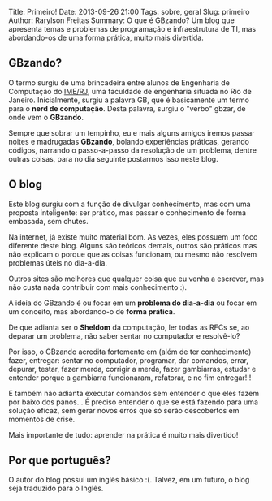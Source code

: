 Title: Primeiro!
Date: 2013-09-26 21:00
Tags: sobre, geral
Slug: primeiro
Author: Rarylson Freitas
Summary: O que é GBzando? Um blog que apresenta temas e problemas de programação e infraestrutura de TI, mas abordando-os de uma forma prática, muito mais divertida. 

GBzando?
--------

O termo surgiu de uma brincadeira entre alunos de Engenharia de Computação do [IME/RJ](http://www.ime.eb.br), uma faculdade de engenharia situada no Rio de Janeiro. Inicialmente, surgiu a palavra GB, que é basicamente um termo para o **nerd de computação**. Desta palavra, surgiu o "verbo" gbzar, de onde vem o **GBzando**.

Sempre que sobrar um tempinho, eu e mais alguns amigos iremos passar noites e madrugadas **GBzando**, bolando experiências práticas, gerando códigos, narrando o passo-a-passo da resolução de um problema, dentre outras coisas, para no dia seguinte postarmos isso neste blog.

O blog
------

Este blog surgiu com a função de divulgar conhecimento, mas com uma proposta inteligente: ser prático, mas passar o conhecimento de forma embasada, sem chutes.

Na internet, já existe muito material bom. As vezes, eles possuem um foco diferente deste blog. Alguns são teóricos demais, outros são práticos mas não explicam o porque que as coisas funcionam, ou mesmo não resolvem problemas úteis no dia-a-dia.

Outros sites são melhores que qualquer coisa que eu venha a escrever, mas não custa nada contribuir com mais conhecimento :).

A ideia do GBzando é ou focar em um **problema do dia-a-dia** ou focar em um conceito, mas abordando-o de **forma prática**.

De que adianta ser o **Sheldom** da computação, ler todas as RFCs se, ao deparar um problema, não saber sentar no computador e resolvê-lo?

Por isso, o GBzando acredita fortemente em (além de ter conhecimento) fazer, entregar: sentar no computador, programar, dar comandos, errar, depurar, testar, fazer merda, corrigir a merda, fazer gambiarras, estudar e entender porque a gambiarra funcionaram, refatorar, e no fim entregar!!!

E também não adianta executar comandos sem entender o que eles fazem por baixo dos panos... É preciso entender o que se está fazendo para uma solução eficaz, sem gerar novos erros que só serão descobertos em momentos de crise.

Mais importante de tudo: aprender na prática é muito mais divertido!

Por que português?
------------------

O autor do blog possui um inglês básico :(. Talvez, em um futuro, o blog seja traduzido para o Inglês.
